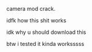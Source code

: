 camera mod crack.

idfk how this shit works

idk why u should download this

btw i tested it kinda worksssss
